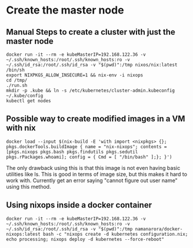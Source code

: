 # Create the master node

## Manual Steps to create a cluster with just the master node

```
docker run -it --rm -e kubeMasterIP=192.168.122.36 -v ~/.ssh/known_hosts:/root/.ssh/known_hosts:ro -v ~/.ssh/id_rsa:/root/.ssh/id_rsa -v "$(pwd)":/tmp nixos/nix:latest /bin/sh
export NIXPKGS_ALLOW_INSECURE=1 && nix-env -i nixops
cd /tmp/
./run.sh
mkdir -p .kube && ln -s /etc/kubernetes/cluster-admin.kubeconfig ~/.kube/config
kubectl get nodes
```

## Possible way to create modified images in a VM with nix

```
docker load --input $(nix-build -E 'with import <nixpkgs> {}; pkgs.dockerTools.buildImage { name = "nix-nixops"; contents = [pkgs.nixops pkgs.bash pkgs.findutils pkgs.sedutil pkgs.rPackages.whoami]; config = { Cmd = [ "/bin/bash" ];}; }')
```

The only drawback using this is that this image is not even having basic utilities like ls. This is good in terms of image size, but this makes it hard to work with. Currently get an error saying "cannot figure out user name" using this method.


## Using nixops inside a docker container

```
docker run -it --rm -e kubeMasterIP=192.168.122.36 -v ~/.ssh/known_hosts:/root/.ssh/known_hosts:ro -v ~/.ssh/id_rsa:/root/.ssh/id_rsa -v "$(pwd)":/tmp namanarora/docker-nixops:latest bash -c "nixops create -d kubernetes configuration.nix; echo processing; nixops deploy -d kubernetes --force-reboot"
```